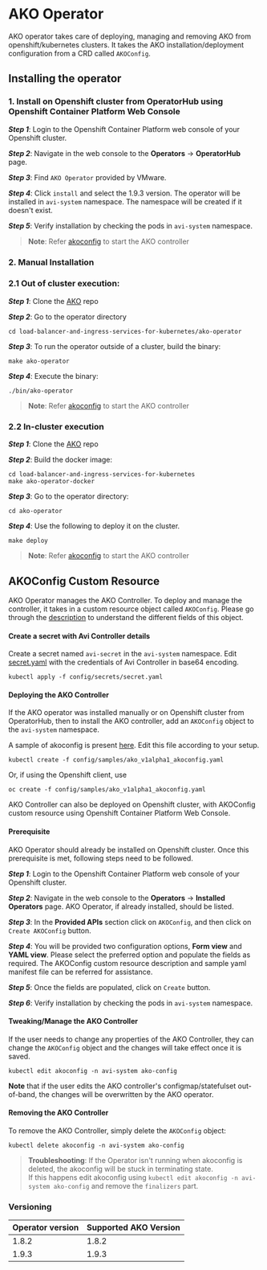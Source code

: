 # AKO Operator

AKO operator takes care of deploying, managing and removing AKO from openshift/kubernetes clusters. It takes the AKO installation/deployment configuration from a CRD called `AKOConfig`.

## Installing the operator

<!--

Commenting this out as helm release is not available currently

### 1. Install using Helm CLI

To install the Operator using Helm refer [here](../docs/install/operator.md)

-->

### 1. Install on Openshift cluster from OperatorHub using Openshift Container Platform Web Console

<i>**Step 1**</i>: Login to the Openshift Container Platform web console of your Openshift cluster.

<i>**Step 2**</i>: Navigate in the web console to the **Operators** → **OperatorHub** page.

<i>**Step 3**</i>: Find `AKO Operator` provided by VMware.

<i>**Step 4**</i>: Click `install` and select the 1.9.3 version. The operator will be installed in `avi-system` namespace. The namespace will be created if it doesn't exist.

<i>**Step 5**</i>: Verify installation by checking the pods in `avi-system` namespace.

> **Note**: Refer [akoconfig](#ako-config) to start the AKO controller

### 2. Manual Installation
### 2.1 Out of cluster execution:
<i>**Step 1**</i>: Clone the [AKO](https://github.com/vmware/load-balancer-and-ingress-services-for-kubernetes) repo 

<i>**Step 2**</i>: Go to the operator directory
```
cd load-balancer-and-ingress-services-for-kubernetes/ako-operator
```

<i>**Step 3**</i>: To run the operator outside of a cluster, build the binary:
```
make ako-operator
```

<i>**Step 4**</i>: Execute the binary:
```
./bin/ako-operator
```

> **Note**: Refer [akoconfig](#ako-config) to start the AKO controller

### 2.2 In-cluster execution

<i>**Step 1**</i>: Clone the [AKO](https://github.com/vmware/load-balancer-and-ingress-services-for-kubernetes) repo 

<i>**Step 2**</i>: Build the docker image:
```
cd load-balancer-and-ingress-services-for-kubernetes
make ako-operator-docker
```
<i>**Step 3**</i>: Go to the operator directory:
```
cd ako-operator
```

<i>**Step 4**</i>: Use the following to deploy it on the cluster.
```
make deploy
```

> **Note**: Refer [akoconfig](#ako-config) to start the AKO controller

<!-- 

Commenting this out as helm release is not available currently

Upgrading the operator using Helm CLI

<i>**Step 1**</i>: Run this command to update local AKO chart information from the chart repository:
```
helm repo update
```

<i>**Step 2**</i>: Helm does not upgrade the CRDs during a release upgrade. Before you upgrade a release, run the following command to upgrade the CRDs:
```
helm template ako/ako-operator --version 1.9.3 --include-crds --output-dir <output_dir>
```

<i>**Step 3**</i>: This will save the helm files to an output directory which will contain the CRDs corresponding to the Operator version. Install CRDs using:
```
kubectl apply -f <output_dir>/ako-operator/crds/
```

<i>**Step 4**</i>: List the release as shown below:
```
helm list -n avi-system
```

<i>**Step 5**</i>: Update the helm repo URL:
```
helm repo add --force-update ako https://projects.registry.vmware.com/chartrepo/ako

"ako" has been added to your repositories
```

<i>**Step 6**</i>: Get the values.yaml for the latest Operator version:
```
helm show values ako/ako-operator --version 1.9.3 > values.yaml
```
Edit the file according to your setup.

<i>**Step 7**</i>: Upgrade the helm chart:

```
helm upgrade <release-name> ako/ako-operator -f /path/to/values.yaml --version 1.9.3 --namespace=avi-system
```

--> 

## <a id="ako-config">AKOConfig Custom Resource

AKO Operator manages the AKO Controller. To deploy and manage the controller, it takes in a custom resource object called `AKOConfig`. Please go through the [description](../docs/akoconfig.md#AKOConfig-Custom-Resource) to understand the different fields of this object.

#### Create a secret with Avi Controller details 

Create a secret named `avi-secret` in the `avi-system` namespace. Edit [secret.yaml](config/secrets/secret.yaml) with the credentials of Avi Controller in base64 encoding. 
```
kubectl apply -f config/secrets/secret.yaml
```

#### Deploying the AKO Controller
<!--
If the AKO operator was installed using helm, a default `AKOConfig` object called `ako-config` is already added and hence, this step is not required for helm based installation.
-->
If the AKO operator was installed manually or on Openshift cluster from OperatorHub, then to install the AKO controller, add an `AKOConfig` object to the `avi-system` namespace.

A sample of akoconfig is present [here](config/samples/ako_v1alpha1_akoconfig.yaml). Edit this file according to your setup.

```
kubectl create -f config/samples/ako_v1alpha1_akoconfig.yaml
```

Or, if using the Openshift client, use

```
oc create -f config/samples/ako_v1alpha1_akoconfig.yaml
```

AKO Controller can also be deployed on Openshift cluster, with AKOConfig custom resource using Openshift Container Platform Web Console.
#### Prerequisite ####
AKO Operator should already be installed on Openshift cluster. Once this prerequisite is met, following steps need to be followed.

<i>**Step 1**</i>: Login to the Openshift Container Platform web console of your Openshift cluster.

<i>**Step 2**</i>: Navigate in the web console to the **Operators** → **Installed Operators** page. AKO Operator, if already installed, should be listed.

<i>**Step 3**</i>: In the **Provided APIs** section click on `AKOConfig`, and then click on `Create AKOConfig` button.

<i>**Step 4**</i>: You will be provided two configuration options, **Form view** and **YAML view**. Please select the preferred option and populate the fields as required. The AKOConfig custom resource description and sample yaml manifest file can be referred for assistance.

<i>**Step 5**</i>: Once the fields are populated, click on `Create` button.

<i>**Step 6**</i>: Verify installation by checking the pods in `avi-system` namespace.

#### Tweaking/Manage the AKO Controller

If the user needs to change any properties of the AKO Controller, they can change the `AKOConfig` object and the changes will take effect once it is saved.

    kubectl edit akoconfig -n avi-system ako-config

**Note** that if the user edits the AKO controller's configmap/statefulset out-of-band, the changes will be overwritten by the AKO operator.

#### Removing the AKO Controller

To remove the AKO Controller, simply delete the `AKOConfig` object:

```
kubectl delete akoconfig -n avi-system ako-config
```

> **Troubleshooting**: If the Operator isn't running when akoconfig is deleted, the akoconfig will be stuck in terminating state. <br>
If this happens edit akoconfig using `kubectl edit akoconfig -n avi-system ako-config` and remove the `finalizers` part. 


### Versioning
| **Operator version** | **Supported AKO Version** |
| --------- | ----------- |
| 1.8.2 | 1.8.2 |
| 1.9.3 | 1.9.3 |